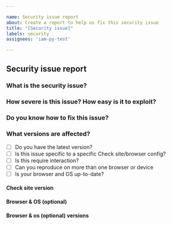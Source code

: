 ```yaml
---

name: Security issue report
about: Create a report to help us fix this security issue
title: "[Security issue]"
labels: security
assignees: 'iam-py-test'

---
```

## Security issue report
### What is the security issue?

<!--use this section to discribe the issue in detail - make it sound scary-->
### How severe is this issue? How easy is it to exploit?
<!--this will help me decide how quickly to fix this & how to warn users
all security issues are important, but some must be fixed immediately, and some require me to inform people about this
-->

### Do you know how to fix this issue?

<!--
if you already know a solution, this will help me ensure users get the patch quickly
don't feel bad if you don't have a solution; we can work together to fix it
-->

### What versions are affected?

- [ ] Do you have the latest version? <!--this issue could have already been fixed-->
- [ ] Is this issue specific to a specific Check site/browser config? 
- [ ] Is this require interaction?
- [ ] Can you reproduce on more than one browser or device
- [ ] Is your browser and OS up-to-date? <!--if you browser is not up-to-date, this could cause issues with Check Site. You should keep your browser & OS up-to-date no matter what device you have-->
#### Check site version

#### Browser & OS (optional)
<!--browser is required due to browser-specific issues. Except in very specific issues, (i.e. an exploit which uses something specific to iOS) OS is not required.-->
#### Browser & os (optional) versions
